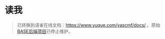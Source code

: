 # 读我

>   已转换到语雀在线文档：https://www.yuque.com/yascmf/docs/ 。原始[BASE后端项目](https://github.com/yascmf/base)已停止维护。
